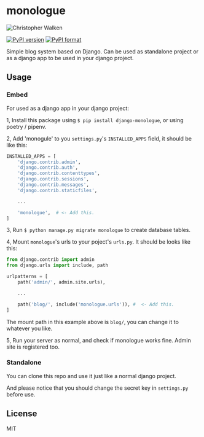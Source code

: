 # monologue

![Christopher Walken](https://upload.wikimedia.org/wikipedia/commons/1/18/Christopher_Walken_-_1984.jpg)

[![PyPI version](https://badge.fury.io/py/django-monologue.svg)](https://pypi.python.org/pypi/django-monologue/)
[![PyPI format](https://img.shields.io/pypi/format/django-monologue.svg)](https://pypi.python.org/pypi/django-monologue/)


Simple blog system based on Django. Can be used as standalone project or as a django app to be used in your django project.

## Usage

### Embed

For used as a django app in your django project:

1, Install this package using `$ pip install django-monologue`, or using poetry / pipenv.

2, Add 'monogule' to you `settings.py`'s `INSTALLED_APPS` field, it should be like this:

```python
INSTALLED_APPS = [
    'django.contrib.admin',
    'django.contrib.auth',
    'django.contrib.contenttypes',
    'django.contrib.sessions',
    'django.contrib.messages',
    'django.contrib.staticfiles',

    ...

    'monologue',  # <- Add this.
]
```

3, Run `$ python manage.py migrate monologue` to create database tables.

4, Mount `monologue`'s urls to your poject's `urls.py`. It should be looks like this:

```python
from django.contrib import admin
from django.urls import include, path

urlpatterns = [
    path('admin/', admin.site.urls),

    ...

    path('blog/', include('monologue.urls')), #  <- Add this.
]
```

The mount path in this example above is `blog/`, you can change it to whatever you like.

5, Run your server as normal, and check if monologue works fine. Admin site is registered too.

### Standalone

You can clone this repo and use it just like a normal django project.

And please notice that you should change the secret key in `settings.py` before use.

## License

MIT
